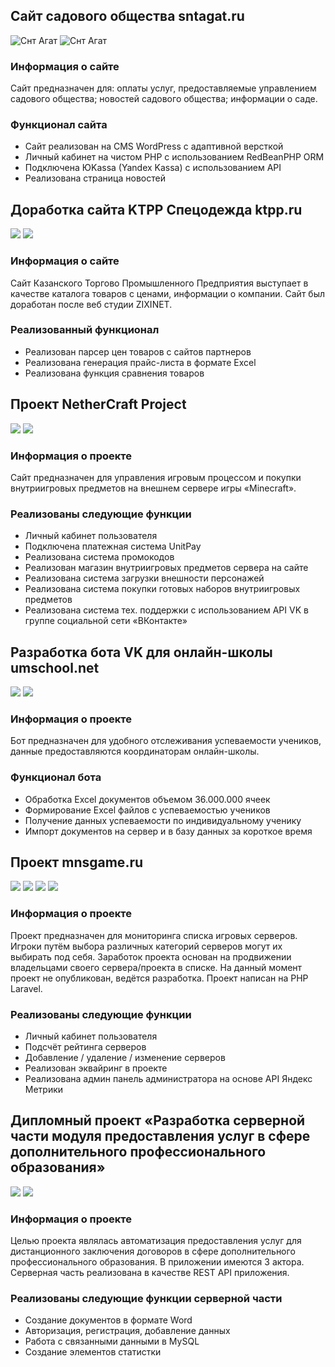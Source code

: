 ## Сайт садового общества sntagat.ru
![Снт Агат](https://github.com/4haz2k/portfolio/blob/e1d51f02f7e160be4475fd41314ccc51b71e63d6/sntagat-1.png)
![Снт Агат](https://github.com/4haz2k/portfolio/blob/e1d51f02f7e160be4475fd41314ccc51b71e63d6/sntagat-2.png)
### Информация о сайте
  Сайт предназначен для: оплаты услуг, предоставляемые управлением садового общества; новостей садового общества; информации о саде.
### Функционал сайта
-	Сайт реализован на CMS WordPress с адаптивной версткой
-	Личный кабинет на чистом PHP с использованием RedBeanPHP ORM
-	Подключена ЮKassa (Yandex Kassa) с использованием API
-	Реализована страница новостей 
	
## Доработка сайта KTPP Спецодежда ktpp.ru
![](https://github.com/4haz2k/portfolio/blob/e1d51f02f7e160be4475fd41314ccc51b71e63d6/ktpp-1.png)
![](https://github.com/4haz2k/portfolio/blob/e1d51f02f7e160be4475fd41314ccc51b71e63d6/ktpp-2.png)
### Информация о сайте
Сайт Казанского Торгово Промышленного Предприятия выступает в качестве каталога товаров с ценами, информации о компании. Сайт был доработан после веб студии ZIXINET.
### Реализованный функционал
-	Реализован парсер цен товаров с сайтов партнеров
-	Реализована генерация прайс-листа в формате Excel
-	Реализована функция сравнения товаров 

## Проект NetherCraft Project
![](https://github.com/4haz2k/portfolio/blob/e1d51f02f7e160be4475fd41314ccc51b71e63d6/ncp-1.png)
![](https://github.com/4haz2k/portfolio/blob/e1d51f02f7e160be4475fd41314ccc51b71e63d6/ncp-2.png)
### Информация о проекте
Сайт предназначен для управления игровым процессом и покупки внутриигровых предметов на внешнем сервере игры «Minecraft». 
### Реализованы следующие функции
-	Личный кабинет пользователя
-	Подключена платежная система UnitPay
-	Реализована система промокодов
-	Реализован магазин внутриигровых предметов сервера на сайте
-	Реализована система загрузки внешности персонажей
-	Реализована система покупки готовых наборов внутриигровых предметов
-	Реализована система тех. поддержки с использованием API VK в группе социальной сети «ВКонтакте»

## Разработка бота VK для онлайн-школы umschool.net
![](https://github.com/4haz2k/portfolio/blob/e1d51f02f7e160be4475fd41314ccc51b71e63d6/umschool-1.png)
![](https://github.com/4haz2k/portfolio/blob/e1d51f02f7e160be4475fd41314ccc51b71e63d6/umschool-2.png)
### Информация о проекте
Бот предназначен для удобного отслеживания успеваемости учеников, данные предоставляются координаторам онлайн-школы.  
### Функционал бота
-	Обработка Excel документов объемом 36.000.000 ячеек
-	Формирование Excel файлов с успеваемостью учеников
-	Получение данных успеваемости по индивидуальному ученику  
-	Импорт документов на сервер и в базу данных за короткое время 

## Проект mnsgame.ru
![](https://github.com/4haz2k/portfolio/blob/e1d51f02f7e160be4475fd41314ccc51b71e63d6/mns-1.png)
![](https://github.com/4haz2k/portfolio/blob/e1d51f02f7e160be4475fd41314ccc51b71e63d6/mns-2.png)
![](https://github.com/4haz2k/portfolio/blob/e1d51f02f7e160be4475fd41314ccc51b71e63d6/mns-3.png)
![](https://github.com/4haz2k/portfolio/blob/e1d51f02f7e160be4475fd41314ccc51b71e63d6/mns-4.png)
### Информация о проекте
Проект предназначен для мониторинга списка игровых серверов. Игроки путём выбора различных категорий серверов могут их выбирать под себя. Заработок проекта основан на продвижении владельцами своего сервера/проекта в списке. На данный момент проект не опубликован, ведётся разработка. Проект написан на PHP Laravel.
### Реализованы следующие функции
-	Личный кабинет пользователя
-	Подсчёт рейтинга серверов
-	Добавление / удаление / изменение серверов
-	Реализован эквайринг в проекте
-	Реализована админ панель администратора на основе API Яндекс Метрики 

## Дипломный проект «Разработка серверной части модуля предоставления услуг в сфере дополнительного профессионального образования» 
![](https://github.com/4haz2k/portfolio/blob/77b748e69cd17aec9a1478b3abac777f8dbd3f9f/cno-1.png)
![](https://github.com/4haz2k/portfolio/blob/77b748e69cd17aec9a1478b3abac777f8dbd3f9f/cno-2.png)
### Информация о проекте
Целью проекта являлась автоматизация предоставления услуг для дистанционного заключения договоров в сфере дополнительного профессионального образования. В приложении имеются 3 актора. Серверная часть реализована в качестве REST API приложения.
### Реализованы следующие функции серверной части
-	Создание документов в формате Word
-	Авторизация, регистрация, добавление данных
-	Работа с связанными данными в MySQL
-	Создание элементов статистки
